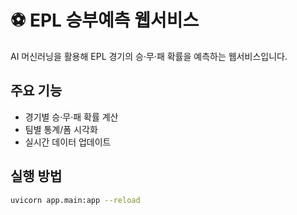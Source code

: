 # ⚽ EPL 승부예측 웹서비스

AI 머신러닝을 활용해 EPL 경기의 승·무·패 확률을 예측하는 웹서비스입니다.

## 주요 기능
- 경기별 승·무·패 확률 계산
- 팀별 통계/폼 시각화
- 실시간 데이터 업데이트

## 실행 방법
```bash
uvicorn app.main:app --reload
